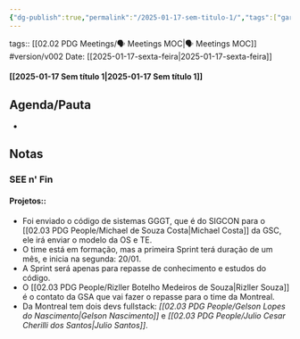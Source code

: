 ```yaml
---
{"dg-publish":true,"permalink":"/2025-01-17-sem-titulo-1/","tags":["gardenEntry"]}
---
```


tags:: [[02.02 PDG Meetings/🗣 Meetings MOC\|🗣 Meetings MOC]] #version/v002 
Date: [[2025-01-17-sexta-feira\|2025-01-17-sexta-feira]] 
#### [[2025-01-17 Sem título 1\|2025-01-17 Sem título 1]]

## Agenda/Pauta
- 
## Notas

### SEE n' Fin
#### Projetos::
- Foi enviado o código de sistemas GGGT, que é do SIGCON para o [[02.03 PDG People/Michael de Souza Costa\|Michael Costa]] da GSC, ele irá enviar o modelo da OS e TE.
- O time está em formação, mas a primeira Sprint terá duração de um mês, e inicia na segunda: 20/01. 
- A Sprint será apenas para repasse de conhecimento e estudos do código.
- O [[02.03 PDG People/Rizller Botelho Medeiros de Souza\|Rizller Souza]] é o contato da GSA que vai fazer o repasse para o time da Montreal.
- Da Montreal tem dois devs fullstack: *[[02.03 PDG People/Gelson Lopes do Nascimento\|Gelson Nascimento]]* e *[[02.03 PDG People/Julio Cesar Cherilli dos Santos\|Julio Santos]]*. 


